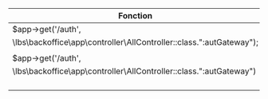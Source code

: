 | Fonction                                                                | Route     
|-------------------------------------------------------------------------|-------------------------------------------------------------|
|$app->get('/auth',                                                       |                                                             |
|   \lbs\backoffice\app\controller\AllController::class.":autGateway");   |                                                             |
|                                                                         |                                                             |
|   $app->get('/auth',                                                    |                                                             |
    \lbs\backoffice\app\controller\AllController::class.":autGateway")    |                        ;                                                                     |                                                             |
|                                                                         |                                                             |
|                                                                         |                                                             |
|                                                                         |                                                             |
|                                                                         |                                                             |

      
